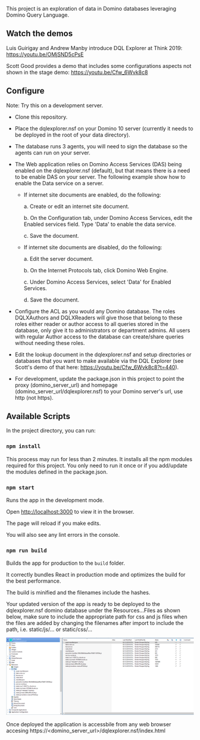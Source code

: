 This project is an exploration of data in Domino databases leveraging Domino Query Language.
## Watch the demos

Luis Guirigay and Andrew Manby introduce DQL Explorer at Think 2019: https://youtu.be/OMjSND5cPsE

Scott Good provides a demo that includes some configurations aspects not shown in the stage demo: https://youtu.be/Cfw_6Wvk8c8

## Configure

Note: Try this on a development server.  

- Clone this repository. 
- Place the dqlexplorer.nsf on your Domino 10 server (currently it needs to be deployed in the root of your data directory).
- The database runs 3 agents, you will need to sign the database so the agents can run on your server. 
- The Web application relies on Domino Access Services (DAS) being enabled on the dqlexplorer.nsf (default), but that means there is a need to be enable DAS on your server.  The following example show how to enable the Data service on a server.

  - If internet site documents are enabled, do the following:

    a.	Create or edit an internet site document.

    b.	On the Configuration tab, under Domino Access Services, edit the Enabled services field. Type 'Data' to enable the data service.

    c.	Save the document.

  - If internet site documents are disabled, do the following:

    a.	Edit the server document.

    b.	On the Internet Protocols tab, click Domino Web Engine.

    c.	Under Domino Access Services, select 'Data' for Enabled Services.

    d.	Save the document.

- Configure the ACL as you would any Domino database.  The roles DQLXAuthors and DQLXReaders will give those that belong to these roles either reader or author access to all queries stored in the database, only give it to administrators or department admins.  All users with regular Author access to the database can create/share queries without needing these roles. 
- Edit the lookup document in the dqlexplorer.nsf and setup directories or databases that you want to make available via the DQL Explorer (see Scott's demo of that here: https://youtu.be/Cfw_6Wvk8c8?t=440).
- For development, update the package.json in this project to point the proxy (domino_server_url) and homepage (domino_server_url/dqlexplorer.nsf) to your Domino server's url, use http (not https).

## Available Scripts

In the project directory, you can run:

### `npm install`

This process may run for less than 2 minutes. It installs all the npm modules required for this project.  You only need to run it once or if you add/update the modules defined in the package.json.

### `npm start`

Runs the app in the development mode.

Open [http://localhost:3000](http://localhost:3000) to view it in the browser.

The page will reload if you make edits.

You will also see any lint errors in the console.

### `npm run build`

Builds the app for production to the `build` folder.

It correctly bundles React in production mode and optimizes the build for the best performance.

The build is minified and the filenames include the hashes.

Your updated version of the app is ready to be deployed to the dqlexplorer.nsf domino database under the Resources...Files as shown below, make sure to include the appropriate path for css and js files when the files are added by changing the filenames after import to include the path, i.e. static/js/... or static/css/...

![](images/webapp_in_nsf.png)

Once deployed the application is accessbile from any web browser accesing https://<domino_server_url>/dqlexplorer.nsf/index.html
